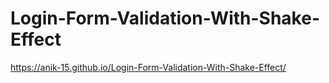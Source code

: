 # Login-Form-Validation-With-Shake-Effect
https://anik-15.github.io/Login-Form-Validation-With-Shake-Effect/
